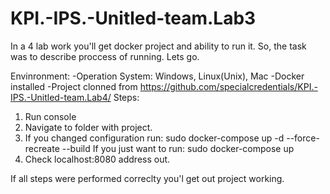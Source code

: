 # KPI.-IPS.-Unitled-team.Lab3

In a 4 lab work you'll get docker project and ability to run it.
So, the task was to describe proccess of running.
Lets go.

Envinronment:
  -Operation System: Windows, Linux(Unix), Mac
  -Docker installed
  -Project clonned from https://github.com/specialcredentials/KPI.-IPS.-Unitled-team.Lab4/
Steps:
  1. Run console
  2. Navigate to folder with project.
  3. If you changed configuration run:
        sudo docker-compose up -d --force-recreate --build
     If you just want to run:
        sudo docker-compose up
  4. Check localhost:8080 address out.
  
If all steps were performed correclty you'l get out project working.
